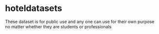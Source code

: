 # hoteldatasets
These dataset is for public use and any one can use for their own purpose no matter whether they are students or professionals 

